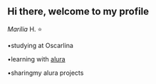 ## Hi there, welcome to my profile

_Marília_ H. ⭐ 

•studying at Oscarlina

•learning with [alura](https://www.alura.com.br)

•sharingmy alura projects

